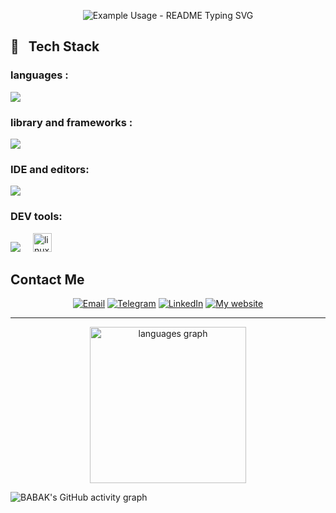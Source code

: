 

<p align="center">
  <img src="https://readme-typing-svg.demolab.com/?lines=Hi+There+Welcome+To+My+Profile!;I%27m+babak+chalaki🖐;I%27m+a+backend+Developer💻;&font=Fira%20Code&center=true&width=380&height=50&duration=4000&pause=2000&color=red" alt="Example Usage - README Typing SVG">
</p>


<h2>🔧 &nbsp Tech Stack</h2>

<h3>languages :</h3>
<img src="https://skillicons.dev/icons?i=js,html,css,php,python,mysql" >

<h3>library and frameworks :</h3>
<img src="https://skillicons.dev/icons?i=bootstrap,jquery,laravel," >

<h3>IDE and editors:</h3>
<img src="https://skillicons.dev/icons?i=pycharm,phpstorm,vscode,xd,figma" >

<h3>DEV tools:</h3>
<img src="https://skillicons.dev/icons?i=git,github,gitlab," >
 <img width="12" />
  <img src="https://cdn.jsdelivr.net/gh/devicons/devicon/icons/linux/linux-original.svg" height="30" alt="linux logo"  />
  
## Contact Me

<div align="center">
  
[![Email](https://img.shields.io/badge/-Email-blue?style=flat&logo=gmail&labelColor=black)](https://babak.chalaki82@gmail.com) 
[![Telegram](https://img.shields.io/badge/-Telegram-blue?style=flat&logo=telegram&labelColor=black)](https://t.me/BABAK_CHALAKI) 
[![LinkedIn](https://img.shields.io/badge/-LinkedIn-blue?style=flat&logo=linkedin&labelColor=black)](https://www.linkedin.com/in/babak-chalaki-622376292/?originalSubdomain=ir) 
[![My website](https://img.shields.io/badge/-My_Website-blue?style=flat&logo=link&labelColor=black)](https://babak-chalaki.ir)

</div>

---

<div align="center">
  <img src="https://github-readme-stats.vercel.app/api/top-langs?username=sadafamininia99&locale=en&hide_title=false&layout=compact&card_width=320&langs_count=5&theme=dracula&hide_border=false" height="250" alt="languages graph"  />
</div>


![BABAK's GitHub activity graph](https://github-readme-activity-graph.vercel.app/graph?username=Babak-Chalacki&theme=github-compact)
